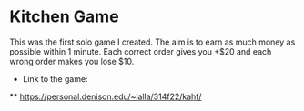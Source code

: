 # Kitchen Game
This was the first solo game I created. The aim is to earn as much money as possible within 1 minute. Each correct order gives you +$20 and each wrong order makes you lose $10. 
* Link to the game:

** https://personal.denison.edu/~lalla/314f22/kahf/
